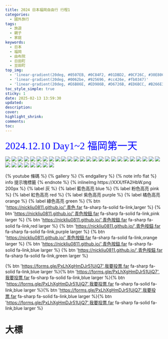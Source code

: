 ```yaml
---
title: 2024 日本福岡自由行 行程1
categories:
  - 國外旅行
tags:
  - 旅遊
  - 親子
  - 家庭
keywords:
  - 日本
  - 福岡
  - 由布院
  - 日田町
  - 豆田町
top_img:
  - 'linear-gradient(20deg, #0507EB, #0C84F2, #01DBD2, #0CF26C, #30E80C)'
  - 'linear-gradient(20deg, #0062be, #925696, #cc426e, #fb0347)'
  - 'linear-gradient(20deg, #E6B86E, #ED986B, #D6726B, #ED6BCC, #B266E3)'
toc_style_simple: true
sticky: 1
date: 2025-02-13 13:59:30
updated:
description:
cover:
highlight_shrink:
comments:
toc:
---
```


<font face="標楷體" color="blue" size="6px">2024.12.10 Day1~2 福岡第一天</font>

![](https://lh3.googleusercontent.com/pw/AP1GczPuMZidHXFlEbwczmSAJp_WDxMc0L3QhwMuajoChY7T_oLBClK3-oNyMvilZEiWsJ2SsOY2h4BUM9tQ8rdevAofzFuHOf9prXjMbMLYQtvtqSuxrDI=w1920-h1080)
![](https://lh3.googleusercontent.com/pw/AP1GczOxR9DzdMJUU9v4F-7KwNKiDdJBGcDviNDkOZ_965ElqCU3zYfkOGrZuXfLrAr_tWtHHyBgx_3kiLs43z8VO0pXhH9PaTZILdrI7xTV0xrDRkD2P1A=w1920-h1080)
![](https://lh3.googleusercontent.com/pw/AP1GczNqlUjuSzAsAvcAnVtuInL3_V7qhO-eF-QXhaHzgnCIrARsuus9ySwKp2yAEH8eehPLv_DQL5nsP_ecm2ETLOv4k1kQKIim-Zvi44a6wn1OkbqrMJ8=w1920-h1080)
![](https://lh3.googleusercontent.com/pw/AP1GczP3Xx-WDTWWIMGRClKdUq5LrTpxuTxMcLWHEBCdoWC-arIM2iFvf_wQTP3y6U7H6Gu4jN8Ky11NLgnr7yD_FIGnqHrQIjS8u70Zwota05P_K8gEkgI=w1920-h1080)
![](https://lh3.googleusercontent.com/pw/AP1GczPKC5sJ0eBuhbIG_DAo0mjtcYndmSzLvPMfTqiL7nHcLDFN0QQWyfADs2UPnKcQjjVMiWej5MeVJIqe1Oo8n6X89LZ1hN14Zo6_eP_7ga83sz9YrSg=w1920-h1080)
![](https://lh3.googleusercontent.com/pw/AP1GczOO81TevK7FZ-syA5gc5kPZ4VIBzzOMfDuwpu5UjsBdf7z3tUWJyBKFwo3tiOeKujM7xvdDyhkFlfDpLiT3E1ToODNlLUgyTZxiv5gyYaPSqhCoUmg=w1920-h1080)
![](https://lh3.googleusercontent.com/pw/AP1GczOn7jcLHo7TClje4ztWKGnkG_MdmTTbM_TClAzYcT1M8zZ0SiKfYpzZXgjTnV7qfj8ihsV5jnWkmdRxwUiiCLVVsWbaYrTYMmsNQqCjH40aEH2d17Y=w1920-h1080)
![](https://lh3.googleusercontent.com/pw/AP1GczMzPlXRgoZtvMT_tX2b4OW8LGnNDg4UjU__TtBENlAWVm9EtAX59Hk2hh0YW2LlT-jnSO_ZzN5T7kWkg4WCOq1ISpa5kgqwSNC_b0s2Gzyorlk9gzE=w1920-h1080)
![](https://lh3.googleusercontent.com/pw/AP1GczOW0GklLinRBzTILMgCRrWBdZTE-xZ7D2C6DdL9EJAqIGa2Cg1ww9iCuJrnE-zkQmP4Sef46mqJ4Kco3f3VDXjY-8a6XPrECOPAcJPY61f3BOd4Clk=w1920-h1080)
![](https://lh3.googleusercontent.com/pw/AP1GczNizCAydWcsV7x2G64guOfaosdt3J88bTR8WlD_5wRBM7R16uQonY203AG1aEk6blctN2NHqv2zYB4KAZvVoW3erI5vQPPpkP-q47k_HQTlZUgaFXE=w1920-h1080)
![](https://lh3.googleusercontent.com/pw/AP1GczP4vT5B28SKuVw8DcxBL6vKC8LSx1jG18MvEWb_RldXBDNKaxljgItMkL1JkLHp1Zxje1t5fk_S2f8alaMKjgIm5Cik0RBcMzu1WPKjC3pboGFXGQc=w1920-h1080)
![](https://lh3.googleusercontent.com/pw/AP1GczMyM6QkW_bxgakM_PDK_lMySAH4ViR9ISWyYxyFdKcM5b_Ri-Wo0l3_qPRGXtnOISn21mdKfnKaD9ka4SsEkTr2Gsd427OPG6btLGZmOFDuRQDOw-k=w1920-h1080)
![](https://lh3.googleusercontent.com/pw/AP1GczO-r0irxIh_GyC4JBunWclxlM4kgc1JQrYaV4uDcDHgPDXJSyvdjb6vIp41uT6HHPC7jQjrqvcRKveg19Mpla7PdvTLDajlS1HwBajM66DzVjaAg6Y=w1920-h1080)
![](https://lh3.googleusercontent.com/pw/AP1GczPxqgRBKCGXo7R-eFeFomzBIB4Rr8h6XO0ICAR_Y153p05E0X6p5nV1HII0W4OwGNnBB3azz-jrrlUGAi2EQuwEmeCQ6upY_Xbkb9zSc4TVWY22QRo=w1920-h1080)
![](https://lh3.googleusercontent.com/pw/AP1GczPkm6bWACA5yv6w37KWF4juVCRfXOLPLeNhadCuy-pMSVMWkIC89I8NenPcrL2oIqWvN-Y3uRfKC-zVceEiJb9ZUR18LfyJavS479NUFwGXPKy9Wp8=w1920-h1080)
![](https://lh3.googleusercontent.com/pw/AP1GczM70OmRu0vn8s63XlWmXEfM5zXxArdqdMPAm3es9gFdfGljE-9V0VM6VO1FuLQ8Hl0cirv1kHpaIF6cEteC0SV3BXRT09bPB2lPQfjIwz6a9GPAmmc=w1920-h1080)
![](https://lh3.googleusercontent.com/pw/AP1GczOSsSnfM0Y_aco6SRn0UPQ_F2Du567Aq_BFjsQ88VFG5Okp0A-NGY2aVDAczcG8L3ocOy7BO3Yt9sJjKAg_7CpW6IJ6fapWqL8K-Y8etYGH7bZUAUU=w1920-h1080)
![](https://lh3.googleusercontent.com/pw/AP1GczMsYC5imGMnhkympWyw7avuNpOhHvGY-8QBOziJoOckAnSlSI4Ug3JgIIOhEvAq-iKNvMlHP_7P8tH8jLfYBKI33CBOzTjYooK-TmGBDKJCH4oGIfw=w1920-h1080)
![](https://lh3.googleusercontent.com/pw/AP1GczNwLLsoPrMMNqY5ysDHnVmysCHrxueHwlEcr0v7yCTgmSeEbmUVCSljE4oSCDAKKV08_RUCPrAOSqV0DxX3c-_hEHu-BmUbHnMHyvmAEbfHDWzKoUg=w1920-h1080)
![](https://lh3.googleusercontent.com/pw/AP1GczN522ydvTxPnNcR-MylCKdvcdwoCM4kmgQ1QHzxKAQUpsmzkF0G7WHhCY3wpQgwEU4UXOiI6jsH0YiRlTlESk41a_Zfv9-lmT1k3cXBAAr2OZR1Ecs=w1920-h1080)
![](https://lh3.googleusercontent.com/pw/AP1GczMb7W_ivrSwMVP8nelPumIOlxNr0qBPj4N9QU2ICuyHKrt4UpCmap312ONfOPFlm7kXzqChV69uNm8j-CPHuLlvKtKOywO-k4tUtYtEvgDXmwXrPYg=w1920-h1080)
![](https://lh3.googleusercontent.com/pw/AP1GczP-aZ7RJmcC6X2M6f5VvOZ7Lgi2hn7Q6YIG3ovFTyuD2tFAvpOkfP-gjUOeo5MSGhpTW6KdcJ35RojfsUrO-jErKcq8adurlzfthKL14NoihkYL24M=w1920-h1080)
![](https://lh3.googleusercontent.com/pw/AP1GczNb7FfOd8znNYoLsDWWd6s0_G0ikJ_UmxthPIDBxBu_0Eer0wyDUt74PoX_XYSTzHMp8eD0ea2CAe3eQJLgdUAgwmkZumSK7PSwSMCNdiTzSuUKSf0=w1920-h1080)
![](https://lh3.googleusercontent.com/pw/AP1GczPE0rLsbSSmotcith3cLqXl-EFxdNODNFKxseSjhgyqfZrmMegJJ0EwAUYvfULWt8_86NY9UaCXc2kE95FX8OTUpPrcyPSlPMxT2DK8IqIFQbVigCk=w1920-h1080)
![](https://lh3.googleusercontent.com/pw/AP1GczMlnMb05LZdCp9aqREK8Ha07ZFt1Kp3e_G49fsarCB9iy622Po5CsjIQDhaMAvqIQ2vW2dNECe59_n0_HD-CJwaIFwjMIySHlBr-a-DT03TXZbM4TY=w1920-h1080)
![](https://lh3.googleusercontent.com/pw/AP1GczODSeYqvgSIsjZIQk7YmLEYHESLM6LGpUKsMxQJ0bAhbCKNRuzButONfrO-UoC336KmWhfB-yy6EB7HxH8J-tOUMTGH77aDuunDP0n7TJbqXwq2aIQ=w1920-h1080)
![](https://lh3.googleusercontent.com/pw/AP1GczNj9jy8enPLA97NPjAHk7Vc22Z-GEfwR1-oDRzQ9RJmNGLSGCaMrQbIhDwP6LDyhzpuAnEuEiXFQVGjVS0nEcMcbl_-sPufvo44b00hru4m0uwv0nI=w1920-h1080)
![](https://lh3.googleusercontent.com/pw/AP1GczM1Vv7t5hT2y7Zwp450ulUp_aFScgAckVhwrv3nsFAXaibp0UVUlyCU2tV_P1LXfiZtjX5V9gmNOI-KKBAqhMH1g0n_yIz8_ecBuaaR70ajpiYMePA=w1920-h1080)
![](https://lh3.googleusercontent.com/pw/AP1GczNkBO-2kubHo0OfDDr_B32CrTGqu_qTj_jbChOKX3Egd-_MxkAXvvlMv_nx-skiyeYVbbKMKt70cHzikS6gKs2d-e0OgsHb6ZsmCG4SmYYxXZ_QVkw=w1920-h1080)
![](https://lh3.googleusercontent.com/pw/AP1GczMvC6iPz3Kvwa0xr1A4FEJwxcv1zKlmetYLV8-YHFLaRs73uPAoMaVEKTDEGfMwNvPAa5-pErRNjWBn0Zmd7IjaOf8TCZoCzWz3ZlO-4Ww93Ni5SZA=w1920-h1080)
![](https://lh3.googleusercontent.com/pw/AP1GczOFcfBAIgWGwwkOyJ4rnTi-e_XOb0qVAIIzY4nDD-JJ4cu5QhVYXJkHqc8HUj_IO_TBc8DhM5RpyxaURroW44k4X8SPgCQ2H7jqpAZAzW9x2iauoNE=w1920-h1080)
![](https://lh3.googleusercontent.com/pw/AP1GczN46odXD0JBGn5-CrsH6JyuaT8elLn7sA310EWOecDsLKDqVWBcZd53nWMDPWr94mmT19hN_fXMihKtpLn7TBbrVLnHkBqww7oHxOrsOvK8ZRT-Tcs=w1920-h1080)
![](https://lh3.googleusercontent.com/pw/AP1GczNjaWRpIFtZuSNiFisMMKl4IgHxZGkE9PZrdmhMenKroQguL678azLwfFwWlY_L2fkAOPr2I2t1834xaSbXHsgtPEXiSx5DORIjScj4rzR5mjau-pc=w1920-h1080)

{% youtube 條碼 %}
{% gallery %}
{% endgallery %}
{% note info flat %}
info 提示塊標籤
{% endnote %}
{% inlineImg https://XXX/fFA2HbW.png 200px %}
{% label 灰 %}
{% label 藍色高亮 blue %}
{% label 粉色高亮 pink %}
{% label 紅色高亮 red %}
{% label 紫色高亮 purple %}
{% label 橘色高亮 orange %}
{% label 綠色高亮 green %}
{% btn 'https://nickliu0811.github.io/',青色,far fa-sharp fa-solid fa-link,larger %}
{% btn 'https://nickliu0811.github.io/',青色按鈕,far fa-sharp fa-solid fa-link,pink larger %}
{% btn 'https://nickliu0811.github.io/',青色按鈕,far fa-sharp fa-solid fa-link,red larger %}
{% btn 'https://nickliu0811.github.io/',青色按鈕,far fa-sharp fa-solid fa-link,purple larger %}
{% btn 'https://nickliu0811.github.io/',青色按鈕,far fa-sharp fa-solid fa-link,orange larger %}
{% btn 'https://nickliu0811.github.io/',青色按鈕,far fa-sharp fa-solid fa-link,blue larger %}
{% btn 'https://nickliu0811.github.io/',青色按鈕,far fa-sharp fa-solid fa-link,green larger %}

<style>
table th:first-of-type {
    width: 33%;
}
table th:nth-of-type(2) {
    width: 33%;
}
table th:nth-of-type(3) {
    width: 33%;
}
</style>

{% btn 'https://forms.gle/PxLhXgHmDJr51UjQ7',我要投票,far fa-sharp fa-solid fa-link,blue larger %}{% btn 'https://forms.gle/PxLhXgHmDJr51UjQ7',我要投票,far fa-sharp fa-solid fa-link,blue larger %}{% btn 'https://forms.gle/PxLhXgHmDJr51UjQ7',我要投票,far fa-sharp fa-solid fa-link,blue larger %}{% btn 'https://forms.gle/PxLhXgHmDJr51UjQ7',我要投票,far fa-sharp fa-solid fa-link,blue larger %}{% btn 'https://forms.gle/PxLhXgHmDJr51UjQ7',我要投票,far fa-sharp fa-solid fa-link,blue larger %}

# 大標

